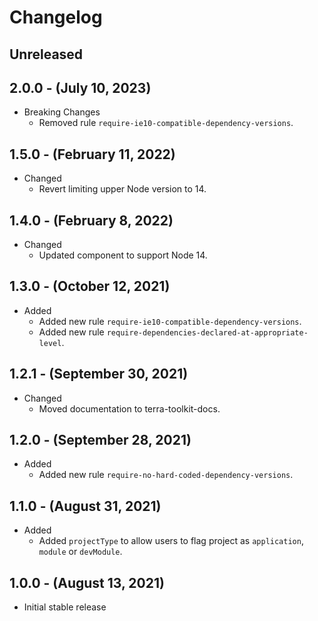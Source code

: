 # Changelog

## Unreleased

## 2.0.0 - (July 10, 2023)

* Breaking Changes
  * Removed rule `require-ie10-compatible-dependency-versions`.

## 1.5.0 - (February 11, 2022)

* Changed
  * Revert limiting upper Node version to 14.

## 1.4.0 - (February 8, 2022)

* Changed
  * Updated component to support Node 14.
  
## 1.3.0 - (October 12, 2021)

* Added
  * Added new rule `require-ie10-compatible-dependency-versions`.
  * Added new rule `require-dependencies-declared-at-appropriate-level`.

## 1.2.1 - (September 30, 2021)

* Changed
  * Moved documentation to terra-toolkit-docs.

## 1.2.0 - (September 28, 2021)

* Added
  * Added new rule `require-no-hard-coded-dependency-versions`.

## 1.1.0 - (August 31, 2021)

* Added
  * Added `projectType` to allow users to flag project as `application`, `module` or `devModule`.

## 1.0.0 - (August 13, 2021)

* Initial stable release
